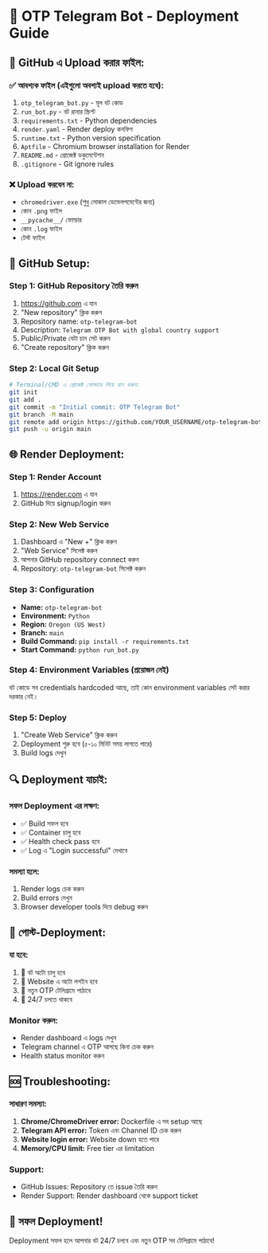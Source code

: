 # 🚀 OTP Telegram Bot - Deployment Guide

## 📁 GitHub এ Upload করার ফাইল:

### ✅ **আবশ্যক ফাইল (এইগুলো অবশ্যই upload করতে হবে):**
1. `otp_telegram_bot.py` - মূল বট কোড
2. `run_bot.py` - বট রানার স্ক্রিপ্ট  
3. `requirements.txt` - Python dependencies
4. `render.yaml` - Render deploy কনফিগ
5. `runtime.txt` - Python version specification
6. `Aptfile` - Chromium browser installation for Render
7. `README.md` - প্রোজেক্ট ডকুমেন্টেশন
8. `.gitignore` - Git ignore rules

### ❌ **Upload করবেন না:**
- `chromedriver.exe` (শুধু লোকাল ডেভেলপমেন্টের জন্য)
- কোন `.png` ফাইল
- `__pycache__/` ফোল্ডার
- কোন `.log` ফাইল
- টেস্ট ফাইল

## 🔧 **GitHub Setup:**

### Step 1: GitHub Repository তৈরি করুন
1. https://github.com এ যান
2. "New repository" ক্লিক করুন
3. Repository name: `otp-telegram-bot`
4. Description: `Telegram OTP Bot with global country support`
5. Public/Private যেটা চান সেট করুন
6. "Create repository" ক্লিক করুন

### Step 2: Local Git Setup
```bash
# Terminal/CMD এ প্রোজেক্ট ফোল্ডারে গিয়ে রান করুন:
git init
git add .
git commit -m "Initial commit: OTP Telegram Bot"
git branch -M main
git remote add origin https://github.com/YOUR_USERNAME/otp-telegram-bot.git
git push -u origin main
```

## 🌐 **Render Deployment:**

### Step 1: Render Account
1. https://render.com এ যান
2. GitHub দিয়ে signup/login করুন

### Step 2: New Web Service
1. Dashboard এ "New +" ক্লিক করুন
2. "Web Service" সিলেক্ট করুন
3. আপনার GitHub repository connect করুন
4. Repository: `otp-telegram-bot` সিলেক্ট করুন

### Step 3: Configuration
- **Name:** `otp-telegram-bot`
- **Environment:** `Python`
- **Region:** `Oregon (US West)`
- **Branch:** `main`
- **Build Command:** `pip install -r requirements.txt`
- **Start Command:** `python run_bot.py`

### Step 4: Environment Variables (প্রয়োজন নেই)
বট কোডে সব credentials hardcoded আছে, তাই কোন environment variables সেট করার দরকার নেই।

### Step 5: Deploy
1. "Create Web Service" ক্লিক করুন
2. Deployment শুরু হবে (৫-১০ মিনিট সময় লাগতে পারে)
3. Build logs দেখুন

## 🔍 **Deployment যাচাই:**

### সফল Deployment এর লক্ষণ:
- ✅ Build সফল হবে
- ✅ Container চালু হবে
- ✅ Health check pass হবে
- ✅ Log এ "Login successful" দেখাবে

### সমস্যা হলে:
1. Render logs চেক করুন
2. Build errors দেখুন
3. Browser developer tools দিয়ে debug করুন

## 📱 **পোস্ট-Deployment:**

### যা হবে:
1. 🤖 বট অটো চালু হবে
2. 🔐 Website এ অটো লগইন হবে
3. 📱 নতুন OTP টেলিগ্রামে পাঠাবে
4. 🔄 24/7 চলতে থাকবে

### Monitor করুন:
- Render dashboard এ logs দেখুন
- Telegram channel এ OTP আসছে কিনা চেক করুন
- Health status monitor করুন

## 🆘 **Troubleshooting:**

### সাধারণ সমস্যা:
1. **Chrome/ChromeDriver error:** Dockerfile এ সব setup আছে
2. **Telegram API error:** Token এবং Channel ID চেক করুন  
3. **Website login error:** Website down হতে পারে
4. **Memory/CPU limit:** Free tier এর limitation

### Support:
- GitHub Issues: Repository তে issue তৈরি করুন
- Render Support: Render dashboard থেকে support ticket

## 🎉 **সফল Deployment!**

Deployment সফল হলে আপনার বট 24/7 চলবে এবং নতুন OTP সব টেলিগ্রামে পাঠাবে!
